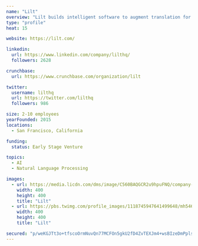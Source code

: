 ```yaml
---
name: "Lilt"
overview: "Lilt builds intelligent software to augment translation for businesses and translators. We combine artificial intelligence with human power to optimize speed, quality and cost."
type: "profile"
heat: 15

website: https://lilt.com/

linkedin:
  url: https://www.linkedin.com/company/lilthq/
  followers: 2628

crunchbase:
  url: https://www.crunchbase.com/organization/lilt

twitter:
  username: lilthq
  url: https://twitter.com/lilthq
  followers: 986

size: 2-10 employees
yearFounded: 2015
locations:
  - San Francisco, California

funding:
  status: Early Stage Venture

topics:
  - AI
  - Natural Language Processing

images:
  - url: https://media.licdn.com/dms/image/C560BAQGCR2u9hpuFNQ/company-logo_400_400/0?e=1582761600&v=beta&t=F371P9V0zzTPFGUTfs67DUxPVel7-fzHucGfZYj1k08
    width: 400
    height: 400
    title: "Lilt"
  - url: https://pbs.twimg.com/profile_images/1118745947641499648/mh546Zqg_400x400.png
    width: 400
    height: 400
    title: "Lilt"

secured: "p/weKGJTt3o+tfscoOrmNuvQn77MCFOn5gkU2fD4ZvTEXJm4+wsBIzeDmPplsobfgVSneiiYi3yo8syW1CqzJalzdMqFNyZ7nRBtohXaaUcmzUa3k5hqWpB67QYV8oC3WfBRjpDPLF2lLv4Bvo60iTgzYnRcLaH0TexytqodZiYRcKQABmdnPLmRPRcb5DJJFgN7evJ20UcY+SWAgbh6iVVvU0OJvJrBWSJXiVUtKB4mNJtRqDwaUpC5izAdAncJbEWf/2F4bpE7HRHeFBozn4Gu81FTjooo6I4EjVphNROSgSrmDU3UpoVa2p3W01zD;M/WWaZ98sH7VnK4VvIVd6g=="
---
```


